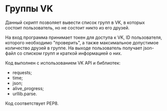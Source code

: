 # Группы VK

Данный скрипт позволяет вывести список групп в VK, в которых состоит пользователь, но не состоит никто из его друзей.

На вход программа принимает токен для доступа к VK, ID пользователя, которого необходимо "проверить", а также максимальное допустимое количество друзей в группе.
На выходе пользователь получает json-файл со списком групп и краткой информацией о них.

Код выполнен с использованием VK API и библиотек:
- requests;
- time;
- json;
- alive_progress;
- urllib.parse.

Код соответствует PEP8.
